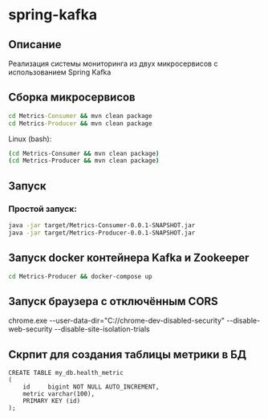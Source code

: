 # spring-kafka

## Описание

Реализация системы мониторинга из двух микросервисов с использованием Spring Kafka

## Сборка микросервисов

```cmd
cd Metrics-Consumer && mvn clean package
cd Metrics-Producer && mvn clean package
```
Linux (bash):
```bash
(cd Metrics-Consumer && mvn clean package)
(cd Metrics-Producer && mvn clean package)
```

## Запуск

### Простой запуск:
```bash
java -jar target/Metrics-Consumer-0.0.1-SNAPSHOT.jar
java -jar target/Metrics-Producer-0.0.1-SNAPSHOT.jar
```

## Запуск docker контейнера Kafka и Zookeeper

```bash
cd Metrics-Producer && docker-compose up
```

## Запуск браузера с отключённым CORS

chrome.exe --user-data-dir="C://chrome-dev-disabled-security" --disable-web-security --disable-site-isolation-trials

## Скрпит для создания таблицы метрики в БД

```
CREATE TABLE my_db.health_metric
(
    id     bigint NOT NULL AUTO_INCREMENT,
    metric varchar(100),
    PRIMARY KEY (id)
);
```
